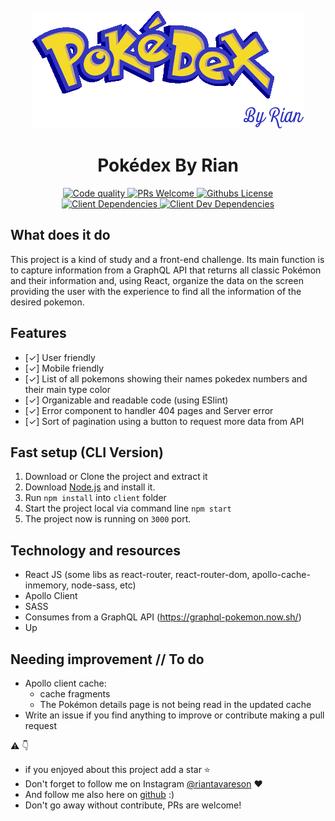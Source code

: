 <p align="center"><a href="https://github.com/RianTavares/pokedex" alt="Pokedex by Rian Logo"><img src="./imgs/logo-pokedex-by-rian.png"></a></p>

<p align="center"><h1 align="center">Pokédex By Rian</h1></p>

<div align="center">
  <a href="https://www.codefactor.io/repository/github/riantavares/pokedex">
    <img alt="Code quality" src="https://www.codefactor.io/repository/github/riantavares/pokedex/badge?s=1e4f37b4ed9946274badab56bd86f902bb9c186a">
  </a>
  <a href="https://egghead.io/courses/how-to-contribute-to-an-open-source-project-on-github">
    <img alt="PRs Welcome" src="https://img.shields.io/badge/PRs-welcome-brightgreen">
  </a>
   <a href="https://img.shields.io/github/license/RianTavares/pokedex?color=blue">
    <img alt="Githubs License" src="https://img.shields.io/github/license/RianTavares/pokedex?color=blue">
  </a>
</div>
<div align="center">
  <a href="https://img.shields.io/david/RianTavares/pokedex?label=client%20dependencies&path=client">
    <img alt="Client Dependencies" src="https://img.shields.io/david/RianTavares/pokedex?label=client%20dependencies&path=client">
  </a>
  <a href="https://img.shields.io/david/dev/RianTavares/pokedex?label=client%20devDependencies&path=client">
    <img alt="Client Dev Dependencies" src="https://img.shields.io/david/dev/RianTavares/pokedex?label=client%20devDependencies&path=client">
  </a>
</div>

## What does it do

This project is a kind of study and a front-end challenge. Its main function is to capture information from a GraphQL API that returns all classic Pokémon and their information and, using React, organize the data on the screen providing the user with the experience to find all the information of the desired pokemon.

## Features

- [✓] User friendly
- [✓] Mobile friendly
- [✓] List of all pokemons showing their names pokedex numbers and their main type color
- [✓] Organizable and readable code (using ESlint)
- [✓] Error component to handler 404 pages and Server error
- [✓] Sort of pagination using a button to request more data from API


## Fast setup (CLI Version)

1. Download or Clone the project and extract it
2. Download [Node.js](https://nodejs.org/it/) and install it.
3. Run `npm install` into `client` folder
4. Start the project local via command line `npm start`
5. The project now is running on `3000` port. 


## Technology and resources
- React JS (some libs as react-router, react-router-dom, apollo-cache-inmemory, node-sass, etc)
- Apollo Client 
- SASS
- Consumes from a GraphQL API (https://graphql-pokemon.now.sh/)
- Up


## Needing improvement  // To do
- Apollo client cache:
  - cache fragments
  - The Pokémon details page is not being read in the updated cache
- Write an issue if you find anything to improve or contribute making a pull request


:warning: :point_down:

- if you enjoyed about this project add a star :star: 
- Don't forget to follow me on Instagram [@riantavareson](https://www.instagram.com/riantavareson/) :heart:
- And follow me also here on [github](https://github.com/RianTavares) :)
- Don't go away without contribute, PRs are welcome!

